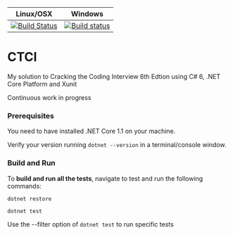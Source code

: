 | Linux/OSX | Windows |
| --- | --- |
| [![Build Status](https://travis-ci.org/LuigiAndrea/ctci.png?branch=master)](https://travis-ci.org/LuigiAndrea/ctci) | [![Build status](https://ci.appveyor.com/api/projects/status/0dfaivsu6degg079/branch/master?svg=true)](https://ci.appveyor.com/project/LuigiAndrea/ctci) |

CTCI
====

My solution to Cracking the Coding Interview 6th Edtion using C# 6, .NET Core Platform and Xunit

Continuous work in progress

### Prerequisites

You need to have installed .NET Core 1.1 on your machine.

Verify your version running `dotnet --version` in a terminal/console window.

### Build and Run

To __build and run all the tests__, navigate to test and run the following commands:
```
dotnet restore

dotnet test
```
Use the --filter option of `dotnet test` to run specific tests